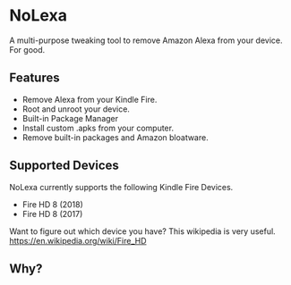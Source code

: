 # NoLexa
A multi-purpose tweaking tool to remove Amazon Alexa from your device. For good.


## Features
- Remove Alexa from your Kindle Fire.
- Root and unroot your device.
- Built-in Package Manager
- Install custom .apks from your computer.
- Remove built-in packages and Amazon bloatware.
 
 ## Supported Devices
NoLexa currently supports the following Kindle Fire Devices.

- Fire HD 8 (2018)
- Fire HD 8 (2017)

Want to figure out which device you have? This wikipedia is very useful. https://en.wikipedia.org/wiki/Fire_HD


## Why?

